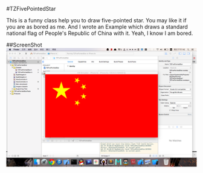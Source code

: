 #TZFivePointedStar

This is a funny class help you to draw five-pointed star. You may like it if you are as bored as me. And I wrote an Example which draws a standard national flag of People's Republic of China with it. Yeah, I know I am bored.

##ScreenShot
![image](chinaflagss.png)

